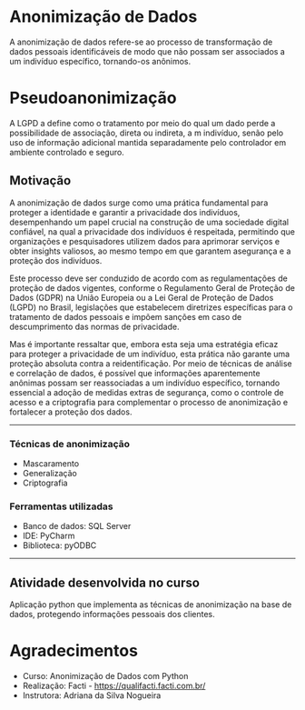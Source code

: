 # Anonimização de Dados
A anonimização de dados refere-se ao processo de transformação de dados pessoais identificáveis de modo que não possam ser associados a um indivíduo específico, tornando-os anônimos.

# Pseudoanonimização
A LGPD a define como o tratamento por meio do qual um dado perde a possibilidade de associação, direta ou indireta, a m indivíduo, senão pelo uso de informação adicional mantida separadamente pelo controlador em ambiente controlado e seguro.

## Motivação
A anonimização de dados surge como uma prática fundamental para proteger a identidade e garantir a privacidade dos indivíduos, desempenhando um papel crucial na construção de uma sociedade digital confiável, na qual a privacidade dos indivíduos é respeitada, permitindo que organizações e pesquisadores utilizem dados para aprimorar serviços e obter insights valiosos, ao mesmo tempo em que garantem asegurança e a proteção dos indivíduos.

Este processo deve ser conduzido de acordo com as regulamentações de proteção de dados vigentes, conforme o Regulamento Geral de Proteção de Dados (GDPR) na União Europeia ou a Lei Geral de Proteção de Dados (LGPD) no Brasil, legislações que estabelecem diretrizes específicas para o tratamento de dados pessoais e impõem sanções em caso de descumprimento das normas de privacidade.

Mas é importante ressaltar que, embora esta seja uma estratégia eficaz para proteger a privacidade de um indivíduo, esta prática não garante uma proteção absoluta contra a 
reidentificação. Por meio de técnicas de análise e correlação de dados, é possível que informações aparentemente anônimas possam ser reassociadas a um indivíduo específico, tornando essencial a adoção de medidas extras de segurança, como o controle de acesso e a criptografia para complementar o processo de anonimização e fortalecer a proteção dos dados.

___
### Técnicas de anonimização

- Mascaramento
- Generalização
- Criptografia

### Ferramentas utilizadas

- Banco de dados: SQL Server
- IDE: PyCharm
- Biblioteca: pyODBC
___

## Atividade desenvolvida no curso
Aplicação python que implementa as técnicas de anonimização na base de dados, protegendo informações pessoais dos clientes.

# Agradecimentos

- Curso: Anonimização de Dados com Python
- Realização: Facti - https://qualifacti.facti.com.br/
- Instrutora: Adriana da Silva Nogueira
